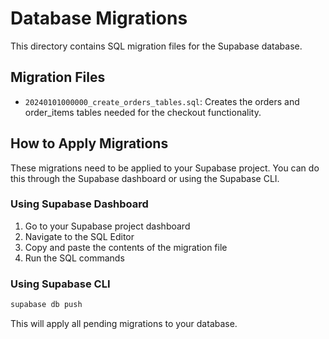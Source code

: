 # Database Migrations

This directory contains SQL migration files for the Supabase database.

## Migration Files

- `20240101000000_create_orders_tables.sql`: Creates the orders and order_items tables needed for the checkout functionality.

## How to Apply Migrations

These migrations need to be applied to your Supabase project. You can do this through the Supabase dashboard or using the Supabase CLI.

### Using Supabase Dashboard

1. Go to your Supabase project dashboard
2. Navigate to the SQL Editor
3. Copy and paste the contents of the migration file
4. Run the SQL commands

### Using Supabase CLI

```bash
supabase db push
```

This will apply all pending migrations to your database.
